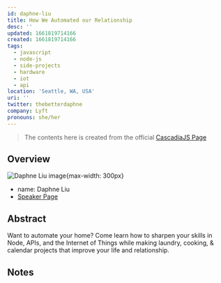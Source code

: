```yaml
---
id: daphne-liu
title: How We Automated our Relationship
desc: ''
updated: 1661819714166
created: 1661819714166
tags:
  - javascript
  - node-js
  - side-projects
  - hardware
  - iot
  - api
location: 'Seattle, WA, USA'
uri: ''
twitter: thebetterdaphne
company: Lyft
pronouns: she/her
---
```

> The contents here is created from the official [CascadiaJS Page](https://2022.cascadiajs.com/speakers/daphne-liu)

## Overview

![Daphne Liu image](https://create-4jr.begin.app/_static/2022/daphne-liu.jpg){max-width: 300px}
- name: Daphne Liu
- [Speaker Page](https://2022.cascadiajs.com/speakers/daphne-liu)

## Abstract

Want to automate your home? Come learn how to sharpen your skills in Node, APIs, and the Internet of Things while making laundry, cooking, & calendar projects that improve your life and relationship.

## Notes


<!-- KEEP this at the bottom to enable discussions for this page -->

<script src="https://giscus.app/client.js"
	data-repo="dendronhq/cascadia-js-2022"
	data-repo-id="R_kgDOH5vYkQ"
	data-category="Announcements"
	data-category-id="DIC_kwDOH5vYkc4CRHwm"
	data-mapping="pathname"
	data-strict="0"
	data-reactions-enabled="1"
	data-emit-metadata="0"
	data-input-position="top"
	data-theme="preferred_color_scheme"
	data-lang="en"
	data-loading="lazy"
	crossorigin="anonymous"
	async>
</script>
	